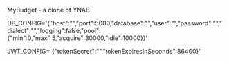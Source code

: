 MyBudget - a clone of YNAB

DB_CONFIG='{"host":"","port":5000,"database":"","user":"","password":"","dialect":"","logging":false,"pool":{"min":0,"max":5,"acquire":30000,"idle":10000}}'

JWT_CONFIG='{"tokenSecret":"","tokenExpiresInSeconds":86400}'